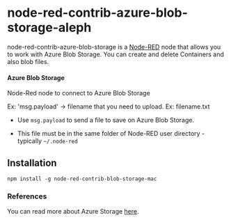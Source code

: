 # node-red-contrib-azure-blob-storage-aleph

node-red-contrib-azure-blob-storage is a <a href="http://nodered.org" target="_new">Node-RED</a> node that allows you to work with Azure Blob Storage. You can create and delete Containers and also blob files.


#### Azure Blob Storage

Node-Red node to connect to Azure Blob Storage


Ex: 'msg.payload' -> filename that you need to upload. Ex: filename.txt

- Use `msg.payload` to send a file to save on Azure Blob Storage.

- This file must be in the same folder of Node-RED user directory - typically `~/.node-red`


## Installation

```
npm install -g node-red-contrib-blob-storage-mac
```


### References
You can read more about Azure Storage [here](https://docs.microsoft.com/en-us/azure/storage/).

